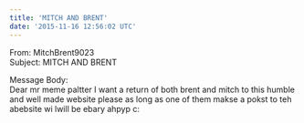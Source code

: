 ```yaml
---
title: 'MITCH AND BRENT'
date: '2015-11-16 12:56:02 UTC'
---
```


From: MitchBrent9023  
Subject: MITCH AND BRENT  

Message Body:  
Dear mr meme paltter I want a return of both brent and mitch to this humble and well made website please as long as one of them makse a pokst to teh abebsite wi lwill be ebary ahpyp c:

